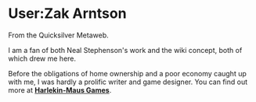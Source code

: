 
# User:Zak Arntson

From the Quicksilver Metaweb.

I am a fan of both Neal Stephenson's work and the wiki concept, both of which drew me here.

Before the obligations of home ownership and a poor economy caught up with me, I was hardly a prolific writer and game designer. You can find out more at **[Harlekin-Maus Games](/http-www-harlekin-maus-com)**.

